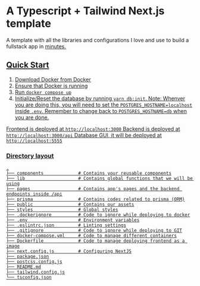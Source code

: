 # A Typescript + Tailwind Next.js template

A template with all the libraries and configurations I love and use to build a fullstack app in <u>minutes<u/>.

## Quick Start

1. Download Docker from [Docker](https://www.docker.com/)
2. Ensure that Docker is running
3. Run `docker compose up`
4. Initialize/Reset the database by running `yarn db:init`. Note: Whenver you are doing this, you will need to set the `POSTGRES_HOSTNAME=localhost` inside `.env`. Remember to change back to `POSTGRES_HOSTNAME=db` when you are done.


Frontend is deployed at `http://localhost:3000`
Backend is deployed at `http://localhost:3000/api`
Database GUI, it will be deployed at `http://localhost:5555`

### Directory layout

    .
    ├── components             # Contains your reusable components
    ├── lib                    # Contains global functions that we will be using
    ├── pages                  # Contains app's pages and the backend endpoints inside /api
    ├── prisma                 # Contains codes related to prisma (ORM)
    ├── public                 # Contains our assets
    ├── styles                 # Global styles
    ├── .dockerignore          # Code to ignore while deploying to docker
    ├── .env                   # Environment variables
    ├── .eslintrc.json         # Linting settings
    ├── .gitignore             # Code to ignore while deploying to GIT
    ├── docker-compose.yml     # Code to manage different containers
    ├── Dockerfile             # Code to manage deploying frontend as a image
    ├── next.config.js         # Configuring NextJS
    ├── package.json
    ├── postcss.config.js
    ├── README.md
    ├── tailwind.config.js
    └── tsconfig.json
